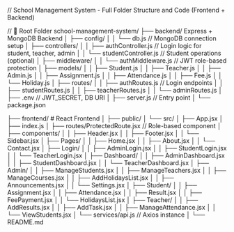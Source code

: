 // School Management System - Full Folder Structure and Code (Frontend + Backend)

// 📁 Root Folder
school-management-system/
  ├── backend/                      Express + MongoDB Backend
│   ├── config/
│   │   └── db.js               // MongoDB connection setup
│   ├── controllers/
│   │   ├── authController.js  // Login logic for student, teacher, admin
│   │   └── studentController.js // Student operations (optional)
│   ├── middleware/
│   │   └── authMiddleware.js  // JWT role-based protection
│   ├── models/
│   │   ├── Student.js
│   │   ├── Teacher.js
│   │   ├── Admin.js
│   │   ├── Assignment.js
│   │   ├── Attendance.js
│   │   ├── Fee.js
│   │   └── Holiday.js
│   ├── routes/
│   │   ├── authRoutes.js      // Login endpoints
│   │   ├── studentRoutes.js
│   │   ├── teacherRoutes.js
│   │   └── adminRoutes.js
│   ├── .env                   // JWT_SECRET, DB URI
│   ├── server.js              // Entry point
│   └── package.json

├── frontend/                   # React Frontend
│   ├── public/
│   └── src/
│       ├── App.jsx
│       ├── index.js
│       ├── routes/ProtectedRoute.jsx // Role-based component
│       ├── components/
│       │   ├── Header.jsx
│       │   ├── Footer.jsx
│       │   └── Sidebar.jsx
│       ├── Pages/
│       │   ├── Home.jsx
│       │   ├── About.jsx
│       │   └── Contact.jsx
│       ├── Login/
│       │   ├── AdminLogin.jsx
│       │   ├── StudentLogin.jsx
│       │   └── TeacherLogin.jsx
│       ├── Dashboard/
│       │   ├── AdminDashboard.jsx
│       │   ├── StudentDashboard.jsx
│       │   └── TeacherDashboard.jsx
│       ├── Admin/
│       │   ├── ManageStudents.jsx
│       │   ├── ManageTeachers.jsx
│       │   ├── ManageCourses.jsx
│       │   ├── AddHolidaysList.jsx
│       │   ├── Announcements.jsx
│       │   └── Settings.jsx
│       ├── Student/
│       │   ├── Assignment.jsx
│       │   ├── Attendance.jsx
│       │   ├── Result.jsx
│       │   ├── FeePayment.jsx
│       │   └── HolidaysList.jsx
│       ├── Teacher/
│       │   ├── AddResults.jsx
│       │   ├── AddTask.jsx
│       │   ├── ManageAttendance.jsx
│       │   └── ViewStudents.jsx
│       └── services/api.js     // Axios instance
│
└── README.md


 
